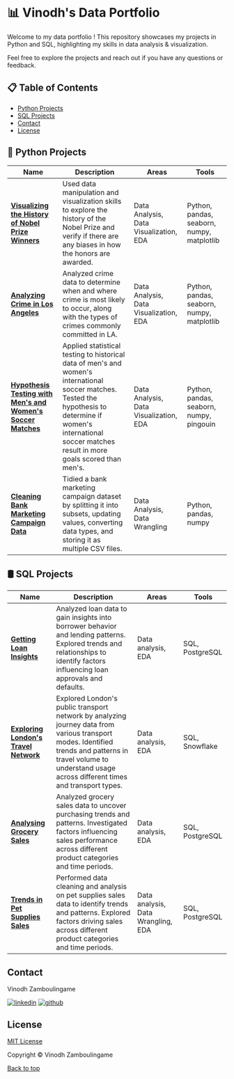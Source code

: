 <a name="readme-top"></a>

# 📊 Vinodh's Data Portfolio

Welcome to my data portfolio ! This repository showcases my projects in Python and SQL, highlighting my skills in data analysis & visualization.

Feel free to explore the projects and reach out if you have any questions or feedback.


## 📋 Table of Contents
- [Python Projects](#-python-projects)
- [SQL Projects](#️-sql-projects)
- [Contact](#contact)
- [License](#license)


## 🐍 Python Projects
| Name | Description | Areas | Tools |
|------|------------|-------|-------|
| [**Visualizing the History of Nobel Prize Winners**](https://colab.research.google.com/github/vzamboulingame/data-portfolio/blob/main/Python%20Projects/Python%20-%2001%20-%20Visualizing%20the%20History%20of%20Nobel%20Prize%20Winners/notebook.ipynb) | Used data manipulation and visualization skills to explore the history of the Nobel Prize and verify if there are any biases in how the honors are awarded. | Data Analysis, Data Visualization, EDA | Python, pandas, seaborn, numpy, matplotlib |
| [**Analyzing Crime in Los Angeles**](https://colab.research.google.com/github/vzamboulingame/data-portfolio/blob/main/Python%20Projects/Python%20-%2002%20-%20Analyzing%20Crime%20in%20Los%20Angeles/notebook.ipynb) | Analyzed crime data to determine when and where crime is most likely to occur, along with the types of crimes commonly committed in LA. | Data Analysis, Data Visualization, EDA | Python, pandas, seaborn, numpy, matplotlib |
| [**Hypothesis Testing with Men's and Women's Soccer Matches**](https://colab.research.google.com/github/vzamboulingame/data-portfolio/blob/main/Python%20Projects/Python%20-%2003%20-%20Hypothesis%20Testing%20with%20Men's%20and%20Women's%20Soccer%20Matches/notebook.ipynb) | Applied statistical testing to historical data of men's and women's international soccer matches. Tested the hypothesis to determine if women's international soccer matches result in more goals scored than men's. | Data Analysis, Data Visualization, EDA | Python, pandas, seaborn, numpy, pingouin |
| [**Cleaning Bank Marketing Campaign Data**](https://colab.research.google.com/github/vzamboulingame/data-portfolio/blob/main/Python%20Projects/Python%20-%2004%20-%20Cleaning%20Bank%20Marketing%20Campaign%20Data/notebook.ipynb) | Tidied a bank marketing campaign dataset by splitting it into subsets, updating values, converting data types, and storing it as multiple CSV files. | Data Analysis, Data Wrangling | Python, pandas, numpy |

## 🛢️ SQL Projects
| Name | Description | Areas | Tools |
|------|------------|-------|-------|
| [**Getting Loan Insights**](https://colab.research.google.com/github/vzamboulingame/data-portfolio/blob/main/SQL%20Projects/SQL%20-%2001%20-%20Getting%20Loan%20Insights/notebook.ipynb) | Analyzed loan data to gain insights into borrower behavior and lending patterns. Explored trends and relationships to identify factors influencing loan approvals and defaults. | Data analysis, EDA | SQL, PostgreSQL |
| [**Exploring London's Travel Network**](https://colab.research.google.com/github/vzamboulingame/data-portfolio/blob/main/SQL%20Projects/SQL%20-%2002%20-%20Exploring%20London's%20Travel%20Network/notebook.ipynb) | Explored London's public transport network by analyzing journey data from various transport modes. Identified trends and patterns in travel volume to understand usage across different times and transport types. | Data analysis, EDA | SQL, Snowflake |
| [**Analysing Grocery Sales**](https://colab.research.google.com/github/vzamboulingame/data-portfolio/blob/main/SQL%20Projects/SQL%20-%2003%20-%20Analysing%20Grocery%20Sales/notebook.ipynb) | Analyzed grocery sales data to uncover purchasing trends and patterns. Investigated factors influencing sales performance across different product categories and time periods. | Data analysis, EDA | SQL, PostgreSQL |
| [**Trends in Pet Supplies Sales**](https://colab.research.google.com/github/vzamboulingame/data-portfolio/blob/main/SQL%20Projects/SQL%20-%2004%20-%20Trends%20in%20Pet%20Supplies%20Sales/notebook.ipynb) | Performed data cleaning and analysis on pet supplies sales data to identify trends and patterns. Explored factors driving sales across different product categories and time periods. | Data analysis, Data Wrangling, EDA | SQL, PostgreSQL |

## Contact

Vinodh Zamboulingame

[![linkedin][linkedin-badge]][linkedin-url]
[![github][github-badge]][github-url]

## License

[MIT License][license-url]

Copyright © Vinodh Zamboulingame

<p align="left"><a href="#readme-top">Back to top</a></p>

<!-- BADGE LINKS -->

[license-url]: https://github.com/vzamboulingame/data-portfolio/blob/main/LICENSE
[linkedin-badge]: https://img.shields.io/badge/LinkedIn-0077B5?logo=linkedin&logoColor=white
[linkedin-url]: https://www.linkedin.com/in/vzamboulingame
[github-badge]: https://img.shields.io/badge/GitHub-0a0a0a?logo=github&logoColor=white
[github-url]: https://github.com/vzamboulingame
